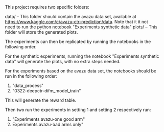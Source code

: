 This project requires two specific folders:

data/ – This folder should contain the avazu data set, available at https://www.kaggle.com/c/avazu-ctr-prediction/data. Note that it it not need to run the python notebook "Experiments synthetic data"
plots/ – This folder will store the generated plots.

The experiments can then be replicated by running the notebooks in the following order.

For the synthetic experiments, running the notebook "Experiments synthetic data" will generate the plots, with no extra steps needed.

For the experiments based on the avazu data set, the notebooks should be run in the following order:
1. "data_process"
2. "0322-deepctr-difm_model_train"

This will generate the reward table.

Then two run the experiments in setting 1 and setting 2 respectively run:
1. "Experiments avazu-one good arm"
2. Experiments avazu-bad arms only"
